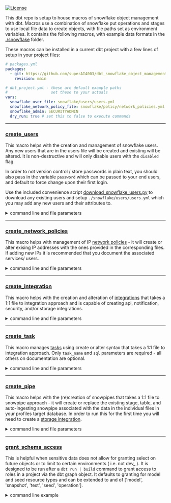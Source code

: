 [![License](https://img.shields.io/badge/license-MIT-brightgreen.svg?maxAge=2592000)](https://opensource.org/licenses/MIT)

This dbt repo is setup to house macros of snowflake object management with dbt.
Macros use a combination of snowflake put operations and stages to use local file data to create objects, with file paths set as environment variables. It contains the following macros, with example data formats in the [./snowflake](./snowflake/) folder.

These macros can be installed in a current dbt project with a few lines of setup in your project files:
```yml
# packages.yml
packages:
  - git: https://github.com/superAI4003/dbt_snowflake_object_management.git
    revision: main
```
```yml
# dbt_project.yml - these are default example paths
#                   set these to your actuals
vars:
  snowflake_user_file: snowflake/users/users.yml
  snowflake_network_policy_file: snowflake/policy/network_policies.yml
  snowflake_admin: SECURITYADMIN
  dry_run: true # set this to false to execute commands
```

---
### [create_users](./macros/create_users.sql)

This macro helps with the creation and management of snowflake users. Any new users that are in the users file will be created and existing will be altered. It is non-destructive and will only disable users with the `disabled` flag.

In order to not version control / store passwords in plain text, you should also pass in the variable `password` which can be passed to your end users, and default to force change upon their first login.

Use the included convenience script [download_snowflake_users.py](./download_snowflake_users.sql) to download any existing users and setup `./snowflake/users/users.yml` which you may add any new users and their attributes to.
<details>
  <summary>command line and file parameters</summary>

  ##### command line
  ```bash
  dbt run-operation create_users \
    --vars "password: $3cr3t"
  ```

  ##### file parameters
  - **name** - the username for the user
  - **attributes** - array of properties as defined in the [Snowflake Documentation](https://docs.snowflake.com/en/sql-reference/sql/alter-user#object-properties-objectproperties)
  - **roles** - list of roles to grant to the user

</details>

___
### [create_network_policies](macros/create_network_policies.sql)

This macro helps with management of IP [network policies](https://docs.snowflake.com/en/user-guide/network-policies) - it will create or alter exising IP addresses with the ones provided in the corresponding files. If adding new IPs it is recommended that you document the associated services/ users.
<details>
  <summary>command line and file parameters</summary>

  ##### command line
  ```bash
  dbt run-operation create_network_policies
  ```

  ##### file parameters
  - **network_policy**: name for network policy
  - **comment**: a description for the network policy
  - **allowed_ip_list**: a list of iPv4 addresses that may access Snowflake with this policy; allows CIDR notation
  - **blocked_ip_list**: a list of iPv4 addresses that are blocked on this network policy

</details>

___
### [create_integration](./macros/create_integration.sql)

This macro helps with the creation and alteration of [integrations](https://docs.snowflake.com/en/sql-reference/sql/create-integration) that takes a 1:1 file to integration approach and is capable of creating api, notification, security, and/or storage integrations.
<details>
  <summary>command line and file parameters</summary>

  ##### command line
  ```bash
  dbt run-operation create_integration \
    --args 'file: ./snowflake/integration/s3_to_snowflake_integration.yml'
  ```
  ##### file parameters
  - **integration_name**: name for the integration
  - **integration_type**: the type of integration to create. can be one of:
    - `API, NOTIFICATION, SECURITY, STORAGE`
  - **enabled**: true | false
  - other optional paramters may be included by integration type:
    - [API](https://docs.snowflake.com/en/sql-reference/sql/create-api-integration#optional-parameters)
    - [Notification](https://docs.snowflake.com/en/sql-reference/sql/create-notification-integration)
    - [Security](https://docs.snowflake.com/en/sql-reference/sql/create-security-integration)
    - [Storage](https://docs.snowflake.com/en/sql-reference/sql/create-storage-integration)

</details>

___
### [create_task](./macros/create_task.sql)

This macro manages [tasks](https://docs.snowflake.com/en/sql-reference/sql/create-task) using create or alter syntax that takes a 1:1 file to integration approach. Only `task_name` and `sql` parameters are required - all others on documentation are optional. 
<details>
  <summary>command line and file parameters</summary>

  ##### command line
  ```bash
  dbt run-operation create_task \
    --args 'file: ./snowflake/task/task_what_time_is_it.yml'
  ```
  ##### file parameters
  - **task_name**: name for the integration
  - **sql**: sql commands run by task
  - **enabled**: true ( default ) | false

</details>

______
### [create_pipe](./macros/create_pipe.sql)

This macro helps with the (re)creation of snowpipes that takes a 1:1 file to snowpipe approach - it will create or replace the existing stage, table, and auto-ingesting snowpipe associated with the data in the individual files in your profiles target database. In order to run this for the first time you will need to create a [storage integration](./macros/create_integration.sql).
<details>
  <summary>command line and file parameters</summary>

  ##### command line
  ```bash
  dbt run-operation create_pipe \
    --args 'file: ./snowflake/snowpipe/s3_pipe_jaffle_shop_customers.yml'
  ```

  ##### file parameters
  - **integration_name**: the storage integration to use for loading
  - **schema_name**: the schema to load data into
  - **table_name**: the table to load data into
  - **s3_url**: the url of the bucket where files will be stored
  - **file_type**: file format that will be loaded. Has been tested with CSV and JSON, but can also be AVRO, ORV, PARQUET, or XML.
  - **columns**: an array with column names and their data types
  - **extra_format_options**: an array of formatting options for files to be loaded that differ from the default settings. These can be any within the [Format Type Options Documentation](https://docs.snowflake.com/en/sql-reference/sql/copy-into-table#format-type-options-formattypeoptions) by file type.
  - **pattern**: a regex pattern to be used in the copy into statement.
    - to note - snowpipes will trim path segments from patterns in the snowpipe copy into statement. See more in the [Usage Notes Documentation](https://docs.snowflake.com/en/sql-reference/sql/create-pipe#usage-notes).

</details>

___
### [grant_schema_access](./macros/grant_schema_access.sql)

This is helpful when sensitive data does not allow for granting select on future objects or to limit to certain environments ( i.e. not dev_ ). It is designed to be run after a `dbt run | build` command to grant access to roles in a project via the dbt graph object. It defaults to granting for model and seed resource types and can be extended to and of ['model', 'snapshot', 'test', 'seed', 'operation'].

<details>
  <summary>command line example</summary>

  ```bash
  dbt run-operation grant_schema_access \
    --args "roles: applications_read_only"
    # only models "{roles: applications_read_only, resource_types: ['models']}
  ```

</details>
